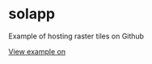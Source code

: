 # solapp
Example of hosting raster tiles on Github

[View example on](http://1oly.github.io/solapp/)

